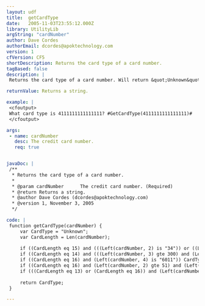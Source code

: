 ```yaml
---
layout: udf
title:  getCardType
date:   2005-11-03T23:55:12.000Z
library: UtilityLib
argString: "cardNumber"
author: Dave Cordes
authorEmail: dcordes@apoktechnology.com
version: 1
cfVersion: CF5
shortDescription: Returns the card type of a card number.
tagBased: false
description: |
 Returns the card type of a card number. Will return &quot;Unknown&quot; if the card type cannot be detected.

returnValue: Returns a string.

example: |
 <cfoutput>
 What card type is 4111111111111111? #GetCardType(4111111111111111)#
 </cfoutput>

args:
 - name: cardNumber
   desc: The credit card number.
   req: true


javaDoc: |
 /**
  * Returns the card type of a card number.
  * 
  * @param cardNumber      The credit card number. (Required)
  * @return Returns a string. 
  * @author Dave Cordes (dcordes@apoktechnology.com) 
  * @version 1, November 3, 2005 
  */

code: |
 function getCardType(cardNumber) {
     var CardType = "Unknown";
     var CardLength = Len(cardNumber);
     
     if ((CardLength eq 15) and (((Left(cardNumber, 2) is "34")) or ((Left(cardNumber, 2) is "37")))) CardType = "American Express";
     if ((CardLength eq 14) and (((Left(cardNumber, 3) gte 300) and (Left(cardNumber, 3) lte 305)) or (Left(cardNumber, 2) is "36") or (Left(cardNumber, 2) is "38"))) CardType =  "Diner's Club";
     if ((CardLength eq 16) and (Left(cardNumber, 4) is "6011")) CardType =  "Discover Card";
     if ((CardLength eq 16) and (Left(cardNumber, 2) gte 51) and (Left(cardNumber, 2) lte 55)) CardType =  "MasterCard";
     if (((CardLength eq 13) or (CardLength eq 16)) and (Left(cardNumber, 1) is "4")) CardType =  "Visa";
     
     return CardType;
 }

---
```


